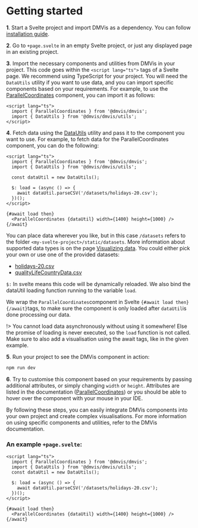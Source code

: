 # Getting started

**1**. Start a Svelte project and import DMVis as a dependency. You can follow [installation guide](INSTALLING.md).

**2**. Go to `+page.svelte` in an empty Svelte project, or just any displayed page in an existing project.

**3**. Import the necessary components and utilities from DMVis in your project. This code goes within the `<script lang="ts">` tags of a Svelte page. We recommend using TypeScript for your project. You will need the `DataUtils` utility if you want to use data, and you can import specific components based on your requirements. For example, to use the [ParallelCoordinates](./visualisations/ParallelCoordinates.md) component, you can import it as follows:

```svelte
<script lang="ts">
  import { ParallelCoordinates } from '@dmvis/dmvis';
  import { DataUtils } from '@dmvis/dmvis/utils';
</script>
```

**4**. Fetch data using the [DataUtils](./utils/DataUtils.md) utility and pass it to the component you want to use. For example, to fetch data for the ParallelCoordinates component, you can do the following:

```svelte
<script lang="ts">
  import { ParallelCoordinates } from '@dmvis/dmvis';
  import { DataUtils } from '@dmvis/dmvis/utils';

  const dataUtil = new DataUtils();

  $: load = (async () => {
    await dataUtil.parseCSV('/datasets/holidays-20.csv');
  })();
</script>

{#await load then}
  <ParallelCoordinates {dataUtil} width={1400} height={1000} />
{/await}
```

You can place data wherever you like, but in this case `/datasets` refers to the folder `<my-svelte-project>/static/datasets`. More information about supported data types is on the page [Visualizing data](DATA.md). You could either pick your own or use one of the provided datasets:

- [holidays-20.csv](datasets/holidays-20.csv ':ignore')
- [qualityLifeCountryData.csv](datasets/qualityLifeCountryData.csv ':ignore')

`$:` In svelte means this code will be dynamically reloaded. We also bind the dataUtil loading function running to the variable `load`.

We wrap the `ParallelCoordinates`component in Svelte `{#await load then}{/await}`tags, to make sure the component is only loaded after `dataUtil`is done processing our data.

!> You cannot load data asynchronously without using it somewhere! Else the promise of loading is never executed, so the `load` function is not called. Make sure to also add a visualisation using the await tags, like in the given example.

**5**. Run your project to see the DMVis component in action:

```bash
npm run dev
```

**6**. Try to customise this component based on your requirements by passing additional attributes, or simply changing `width` or `height`. Attributes are listed in the documentation ([ParallelCoordinates](./visualisations/ParallelCoordinates.md)) or you should be able to hover over the component with your mouse in your IDE.

By following these steps, you can easily integrate DMVis components into your own project and create complex visualisations. For more information on using specific components and utilities, refer to the DMVis documentation.

### An example `+page.svelte`:

```svelte
<script lang="ts">
  import { ParallelCoordinates } from '@dmvis/dmvis';
  import { DataUtils } from '@dmvis/dmvis/utils';
  const dataUtil = new DataUtils();

  $: load = (async () => {
    await dataUtil.parseCSV('/datasets/holidays-20.csv');
  })();
</script>

{#await load then}
  <ParallelCoordinates {dataUtil} width={1400} height={1000} />
{/await}
```

